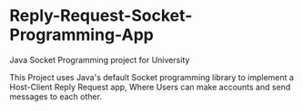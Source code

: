 # Reply-Request-Socket-Programming-App
Java Socket Programming project for University

This Project uses Java's default Socket programming library to implement a Host-Client Reply Request app, Where Users can make accounts and send messages to each other.
